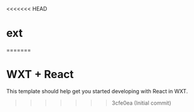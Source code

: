 <<<<<<< HEAD
# ext
=======
# WXT + React

This template should help get you started developing with React in WXT.
>>>>>>> 3cfe0ea (Initial commit)
